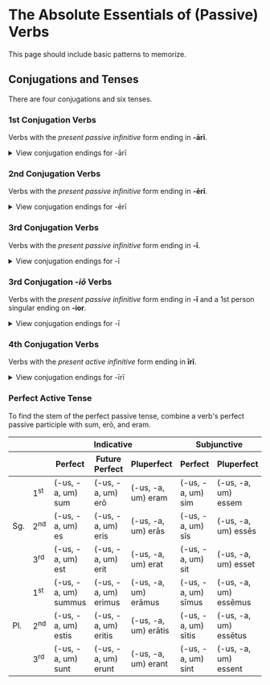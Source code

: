 # The Absolute Essentials of (Passive) Verbs

This page should include basic patterns to memorize.

## Conjugations and Tenses

There are four conjugations and six tenses.

### 1st Conjugation Verbs

Verbs with the _present passive infinitive_ form ending in **-ārī**.

<details>
  <summary>View conjugation endings for -ārī</summary>

  <table>
    <thead>
      <tr>
        <th colspan="2"></th>
        <th colspan="3">Indicative</th>
        <th colspan="2">Subjunctive</th>
      </tr>
      <tr>
        <th colspan="2"></th>
        <th>Perfect</th>
        <th>Future Perfect</th>
        <th>Pluperfect</th>
        <th>Perfect</th>
        <th>Pluperfect</th>
      </tr>
    </thead>
    <tbody>
      <tr>
        <td rowspan="3">Sg.</td>
        <td>1<sup>st</sup></td>
        <td>-or</td>
        <td>-ābor</td>
        <td>-ābar</td>
        <td>-er</td>
        <td>-ārer</td>
      </tr>
      <tr>
        <td>2<sup>nd</sup></td>
        <td>-āris</td>
        <td>-āberis</td>
        <td>-ābāris</td>
        <td>-ēris</td>
        <td>-ārēris</td>
      </tr>
      <tr>
        <td>3<sup>rd</sup></td>
        <td>-ātur</td>
        <td>-ābitur</td>
        <td>-ābātur</td>
        <td>-ētur</td>
        <td>-ārētur</td>
      </tr>
      <tr>
        <td rowspan="3">Pl.</td>
        <td>1<sup>st</sup></td>
        <td>-āmur</td>
        <td>-ābimur</td>
        <td>-ābāmur</td>
        <td>-ēmur</td>
        <td>-ārēmur</td>
      </tr>
      <tr>
        <td>2<sup>nd</sup></td>
        <td>-āminī</td>
        <td>-ābiminī</td>
        <td>-ābāminī</td>
        <td>-ēminī</td>
        <td>-ārēminī</td>
      </tr>
      <tr>
        <td>3<sup>rd</sup></td>
        <td>-antur</td>
        <td>-ābuntur</td>
        <td>-ābantur</td>
        <td>-entur</td>
        <td>-ārentur</td>
      </tr>
    </tbody>
  </table>
</details>

### 2nd Conjugation Verbs

Verbs with the _present passive infinitive_ form ending in **-ērī**.

<details>
  <summary>View conjugation endings for -ērī</summary>

  <table>
    <thead>
      <tr>
        <th colspan="2"></th>
        <th colspan="3">Indicative</th>
        <th colspan="2">Subjunctive</th>
      </tr>
      <tr>
        <th colspan="2"></th>
        <th>Perfect</th>
        <th>Future Perfect</th>
        <th>Pluperfect</th>
        <th>Perfect</th>
        <th>Pluperfect</th>
      </tr>
    </thead>
    <tbody>
      <tr>
        <td rowspan="3">Sg.</td>
        <td>1<sup>st</sup></td>
        <td>-eor</td>
        <td>-ēbor</td>
        <td>-ēbar</td>
        <td>-ear</td>
        <td>-ērer</td>
      </tr>
      <tr>
        <td>2<sup>nd</sup></td>
        <td>-ēris</td>
        <td>-ēberis</td>
        <td>-ēbāris</td>
        <td>-eāris</td>
        <td>-ērēris</td>
      </tr>
      <tr>
        <td>3<sup>rd</sup></td>
        <td>-ētur</td>
        <td>-ēbitur</td>
        <td>-ēbātur</td>
        <td>-eātur</td>
        <td>-ērētur</td>
      </tr>
      <tr>
        <td rowspan="3">Pl.</td>
        <td>1<sup>st</sup></td>
        <td>-ēmur</td>
        <td>-ēbimur</td>
        <td>-ēbāmur</td>
        <td>-eāmur</td>
        <td>-ērēmur</td>
      </tr>
      <tr>
        <td>2<sup>nd</sup></td>
        <td>-ēminī</td>
        <td>-ēbiminī</td>
        <td>-ēbāminī</td>
        <td>-eāminī</td>
        <td>-ērēmini</td>
      </tr>
      <tr>
        <td>3<sup>rd</sup></td>
        <td>-entur</td>
        <td>-ēbuntur</td>
        <td>-ēbantur</td>
        <td>-eantur</td>
        <td>-ērentur</td>
      </tr>
    </tbody>
  </table>
</details>

### 3rd Conjugation Verbs

Verbs with the _present passive infinitive_ form ending in **-ī**.

<details>
  <summary>View conjugation endings for -ī</summary>

  <table>
    <thead>
      <tr>
        <th colspan="2"></th>
        <th colspan="3">Indicative</th>
        <th colspan="2">Subjunctive</th>
      </tr>
      <tr>
        <th colspan="2"></th>
        <th>Perfect</th>
        <th>Future Perfect</th>
        <th>Pluperfect</th>
        <th>Perfect</th>
        <th>Pluperfect</th>
      </tr>
    </thead>
    <tbody>
      <tr>
        <td rowspan="3">Sg.</td>
        <td>1<sup>st</sup></td>
        <td>-or</td>
        <td>-ar</td>
        <td>-ēbar</td>
        <td>-ar</td>
        <td>-erer</td>
      </tr>
      <tr>
        <td>2<sup>nd</sup></td>
        <td>-eris</td>
        <td>-ēris</td>
        <td>-ēbāris</td>
        <td>-āris</td>
        <td>-erēris</td>
      </tr>
      <tr>
        <td>3<sup>rd</sup></td>
        <td>-itur</td>
        <td>-ētur</td>
        <td>-ēbātur</td>
        <td>-ātur</td>
        <td>-erētur</td>
      </tr>
      <tr>
        <td rowspan="3">Pl.</td>
        <td>1<sup>st</sup></td>
        <td>-imur</td>
        <td>-ēmur</td>
        <td>-ēbāmur</td>
        <td>-āmur</td>
        <td>-erēmur</td>
      </tr>
      <tr>
        <td>2<sup>nd</sup></td>
        <td>-iminī</td>
        <td>-ēminī</td>
        <td>-ēbāminī</td>
        <td>-āminī</td>
        <td>-erēminī</td>
      </tr>
      <tr>
        <td>3<sup>rd</sup></td>
        <td>-untur</td>
        <td>-entur</td>
        <td>-ēbantur</td>
        <td>-antur</td>
        <td>-erentur</td>
      </tr>
    </tbody>
  </table>
</details>

### 3rd Conjugation _-iō_ Verbs

Verbs with the _present passive infinitive_ form ending in **-ī** and a 1st person singular ending on **-ior**.

<details>
  <summary>View conjugation endings for -ī</summary>

  <table>
    <thead>
      <tr>
        <th colspan="2"></th>
        <th colspan="3">Indicative</th>
        <th colspan="2">Subjunctive</th>
      </tr>
      <tr>
        <th colspan="2"></th>
        <th>Perfect</th>
        <th>Future Perfect</th>
        <th>Pluperfect</th>
        <th>Perfect</th>
        <th>Pluperfect</th>
      </tr>
    </thead>
    <tbody>
      <tr>
        <td rowspan="3">Sg.</td>
        <td>1<sup>st</sup></td>
        <td>-ior</td>
        <td>-iar</td>
        <td>-iēbar</td>
        <td>-iar</td>
        <td>-erer</td>
      </tr>
      <tr>
        <td>2<sup>nd</sup></td>
        <td>-eris</td>
        <td>-iēris</td>
        <td>-iēbāris</td>
        <td>-iāris</td>
        <td>-erēris</td>
      </tr>
      <tr>
        <td>3<sup>rd</sup></td>
        <td>-itur</td>
        <td>-iētur</td>
        <td>-iēbātur</td>
        <td>-iātur</td>
        <td>-erētur</td>
      </tr>
      <tr>
        <td rowspan="3">Pl.</td>
        <td>1<sup>st</sup></td>
        <td>-imur</td>
        <td>-iēmur</td>
        <td>-iēbāmur</td>
        <td>-iāmur</td>
        <td>-erēmur</td>
      </tr>
      <tr>
        <td>2<sup>nd</sup></td>
        <td>-iminī</td>
        <td>-iēminī</td>
        <td>-iēbāminī</td>
        <td>-iāminī</td>
        <td>-erēminī</td>
      </tr>
      <tr>
        <td>3<sup>rd</sup></td>
        <td>-iuntur</td>
        <td>-ientur</td>
        <td>-iēbantur</td>
        <td>-iantur</td>
        <td>-erentur</td>
      </tr>
    </tbody>
  </table>
</details>

### 4th Conjugation Verbs

Verbs with the _present active infinitive_ form ending in **īrī**.

<details>
  <summary>View conjugation endings for -īrī</summary>

  <table>
    <thead>
      <tr>
        <th colspan="2"></th>
        <th colspan="3">Indicative</th>
        <th colspan="2">Subjunctive</th>
      </tr>
      <tr>
        <th colspan="2"></th>
        <th>Perfect</th>
        <th>Future Perfect</th>
        <th>Pluperfect</th>
        <th>Perfect</th>
        <th>Pluperfect</th>
      </tr>
    </thead>
    <tbody>
      <tr>
        <td rowspan="3">Sg.</td>
        <td>1<sup>st</sup></td>
        <td>-ior</td>
        <td>-iar</td>
        <td>-iēbar</td>
        <td>-iar</td>
        <td>-īrer</td>
      </tr>
      <tr>
        <td>2<sup>nd</sup></td>
        <td>-īs</td>
        <td>-iēris</td>
        <td>-iēbāris</td>
        <td>-iāris</td>
        <td>-īrēris</td>
      </tr>
      <tr>
        <td>3<sup>rd</sup></td>
        <td>-īris</td>
        <td>-iētur</td>
        <td>-iēbātur</td>
        <td>-iāmur</td>
        <td>-īrēmur</td>
      </tr>
      <tr>
        <td rowspan="3">Pl.</td>
        <td>1<sup>st</sup></td>
        <td>-īmur</td>
        <td>-iēmur</td>
        <td>-iēbāmur</td>
        <td>-iāmur</td>
        <td>-īrēmur</td>
      </tr>
      <tr>
        <td>2<sup>nd</sup></td>
        <td>-īminī</td>
        <td>-iēminī</td>
        <td>-iēbāminī</td>
        <td>-iāminī</td>
        <td>-īrēminī</td>
      </tr>
      <tr>
        <td>3<sup>rd</sup></td>
        <td>-iuntur</td>
        <td>-ientur</td>
        <td>-iēbantur</td>
        <td>-iantur</td>
        <td>-īrentur</td>
      </tr>
    </tbody>
  </table>
</details>


### Perfect Active Tense

To find the stem of the perfect passive tense, combine a verb's perfect passive participle with sum, erō, and eram.

  <table>
    <thead>
      <tr>
        <th colspan="2"></th>
        <th colspan="3">Indicative</th>
        <th colspan="2">Subjunctive</th>
      </tr>
      <tr>
        <th colspan="2"></th>
        <th>Perfect</th>
        <th>Future Perfect</th>
        <th>Pluperfect</th>
        <th>Perfect</th>
        <th>Pluperfect</th>
      </tr>
    </thead>
    <tbody>
      <tr>
        <td rowspan="3">Sg.</td>
        <td>1<sup>st</sup></td>
        <td>(-us, -a, um) sum</td>
        <td>(-us, -a, um) erō</td>
        <td>(-us, -a, um) eram</td>
        <td>(-us, -a, um) sim</td>
        <td>(-us, -a, um) essem</td>
      </tr>
      <tr>
        <td>2<sup>nd</sup></td>
        <td>(-us, -a, um) es</td>
        <td>(-us, -a, um) eris</td>
        <td>(-us, -a, um) erās</td>
        <td>(-us, -a, um) sīs</td>
        <td>(-us, -a, um) essēs</td>
      </tr>
      <tr>
        <td>3<sup>rd</sup></td>
        <td>(-us, -a, um) est</td>
        <td>(-us, -a, um) erit</td>
        <td>(-us, -a, um) erat</td>
        <td>(-us, -a, um) sit</td>
        <td>(-us, -a, um) esset</td>
      </tr>
      <tr>
        <td rowspan="3">Pl.</td>
        <td>1<sup>st</sup></td>
        <td>(-us, -a, um) summus</td>
        <td>(-us, -a, um) erimus</td>
        <td>(-us, -a, um) erāmus</td>
        <td>(-us, -a, um) sīmus</td>
        <td>(-us, -a, um) essēmus</td>
      </tr>
      <tr>
        <td>2<sup>nd</sup></td>
        <td>(-us, -a, um) estis</td>
        <td>(-us, -a, um) eritis</td>
        <td>(-us, -a, um) erātis</td>
        <td>(-us, -a, um) sītis</td>
        <td>(-us, -a, um) essētus</td>
      </tr>
      <tr>
        <td>3<sup>rd</sup></td>
        <td>(-us, -a, um) sunt</td>
        <td>(-us, -a, um) erunt</td>
        <td>(-us, -a, um) erant</td>
        <td>(-us, -a, um) sint</td>
        <td>(-us, -a, um) essent</td>
      </tr>
    </tbody>
  </table>
</details>